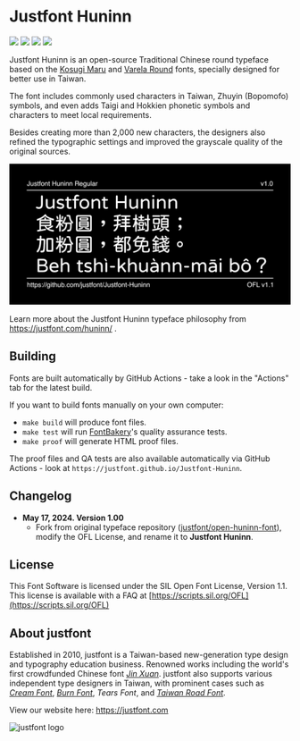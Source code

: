 
# Justfont Huninn

[![][Fontbakery]](https://justfont.github.io/Justfont-Huninn/fontbakery/fontbakery-report.html)
[![][Universal]](https://justfont.github.io/Justfont-Huninn/fontbakery/fontbakery-report.html)
[![][GF Profile]](https://justfont.github.io/Justfont-Huninn/fontbakery/fontbakery-report.html)
[![][Shaping]](https://justfont.github.io/Justfont-Huninn/fontbakery/fontbakery-report.html)

[Fontbakery]: https://img.shields.io/endpoint?url=https%3A%2F%2Fraw.githubusercontent.com%2Fjustfont%2FJustfont-Huninn%2Fgh-pages%2Fbadges%2Foverall.json
[GF Profile]: https://img.shields.io/endpoint?url=https%3A%2F%2Fraw.githubusercontent.com%2Fjustfont%2FJustfont-Huninn%2Fgh-pages%2Fbadges%2FGoogleFonts.json
[Outline Correctness]: https://img.shields.io/endpoint?url=https%3A%2F%2Fraw.githubusercontent.com%2Fjustfont%2FJustfont-Huninn%2Fgh-pages%2Fbadges%2FOutlineCorrectnessChecks.json
[Shaping]: https://img.shields.io/endpoint?url=https%3A%2F%2Fraw.githubusercontent.com%2Fjustfont%2FJustfont-Huninn%2Fgh-pages%2Fbadges%2FShapingChecks.json
[Universal]: https://img.shields.io/endpoint?url=https%3A%2F%2Fraw.githubusercontent.com%2Fjustfont%2FJustfont-Huninn%2Fgh-pages%2Fbadges%2FUniversal.json

Justfont Huninn is an open-source Traditional Chinese round typeface based on the [Kosugi Maru](https://github.com/googlefonts/kosugi-maru) and [Varela Round](https://fonts.google.com/specimen/Varela+Round) fonts, specially designed for better use in Taiwan.

The font includes commonly used characters in Taiwan, Zhuyin (Bopomofo) symbols, and even adds Taigi and Hokkien phonetic symbols and characters to meet local requirements. 

Besides creating more than 2,000 new characters, the designers also refined the typographic settings and improved the grayscale quality of the original sources.



![Sample Image](documentation/sample.png)

Learn more about the Justfont Huninn typeface philosophy from <a href="https://justfont.com/huninn/">https://justfont.com/huninn/</a> .


## Building

Fonts are built automatically by GitHub Actions - take a look in the "Actions" tab for the latest build.

If you want to build fonts manually on your own computer:

* `make build` will produce font files.
* `make test` will run [FontBakery](https://github.com/googlefonts/fontbakery)'s quality assurance tests.
* `make proof` will generate HTML proof files.

The proof files and QA tests are also available automatically via GitHub Actions - look at `https://justfont.github.io/Justfont-Huninn`.

## Changelog

- **May 17, 2024. Version 1.00**
  - Fork from original typeface repository ([justfont/open-huninn-font](https://github.com/justfont/open-huninn-font)), modify the OFL License, and rename it to **Justfont Huninn**.

## License

This Font Software is licensed under the SIL Open Font License, Version 1.1.
This license is available with a FAQ at [https://scripts.sil.org/OFL](https://scripts.sil.org/OFL)

## About justfont


Established in 2010, justfont is a Taiwan-based new-generation type design and typography education business. Renowned works including the world's first crowdfunded Chinese font [*Jin Xuan*](https://justfont.com/jinxuan/). justfont also supports various independent type designers in Taiwan, with prominent cases such as [*Cream Font*](https://justfont.com/creamfont/), [*Burn Font*](https://justfont.com/burnfont/), *Tears Font*, and [*Taiwan Road Font*](https://justfont.com/twroadfont/).

View our website here: https://justfont.com

![justfont logo](https://raw.githubusercontent.com/justfont/open-huninn-font/master/image/jf-logo-full-small.jpg)
